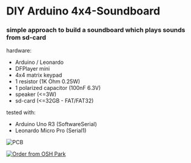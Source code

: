 # DIY Arduino 4x4-Soundboard

### simple approach to build a soundboard which plays sounds from sd-card

hardware:
* Arduino / Leonardo
* DFPlayer mini
* 4x4 matrix keypad
* 1 resistor (1K Ohm 0.25W)
* 1 polarized capacitor (100nF 6.3V) 
* speaker (<=3W)
* sd-card (<=32GB - FAT/FAT32)

tested with:
* Arduino Uno R3 (SoftwareSerial)
* Leonardo Micro Pro (Serial1)

![PCB](https://oshpark.com/assets/badge-5b7ec47045b78aef6eb9d83b3bac6b1920de805e9a0c227658eac6e19a045b9c.png "PCB at oshpark.com")

<a href="https://oshpark.com/shared_projects/dLmm6mMB"><img src="https://oshpark.com/assets/badge-5b7ec47045b78aef6eb9d83b3bac6b1920de805e9a0c227658eac6e19a045b9c.png" alt="Order from OSH Park"></img></a>